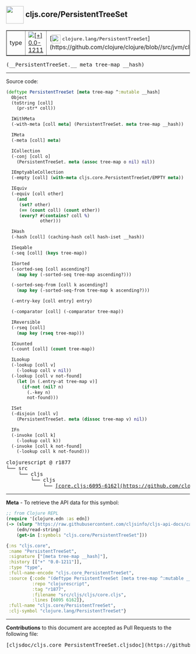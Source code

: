 ## <img width="48px" valign="middle" src="http://i.imgur.com/Hi20huC.png"> cljs.core/PersistentTreeSet

 <table border="1">
<tr>

<td>type</td>
<td><a href="https://github.com/cljsinfo/cljs-api-docs/tree/0.0-1211"><img valign="middle" alt="[+] 0.0-1211" src="https://img.shields.io/badge/+-0.0--1211-lightgrey.svg"></a> </td>
<td>
[<img height="24px" valign="middle" src="http://i.imgur.com/1GjPKvB.png"> <samp>clojure.lang/PersistentTreeSet</samp>](https://github.com/clojure/clojure/blob//src/jvm/clojure/lang/PersistentTreeSet.java)
</td>
</tr>
</table>

 <samp>
(__PersistentTreeSet.__ meta tree-map __hash)<br>
</samp>

---





Source code:

```clj
(deftype PersistentTreeSet [meta tree-map ^:mutable __hash]
  Object
  (toString [coll]
    (pr-str* coll))

  IWithMeta
  (-with-meta [coll meta] (PersistentTreeSet. meta tree-map __hash))

  IMeta
  (-meta [coll] meta)

  ICollection
  (-conj [coll o]
    (PersistentTreeSet. meta (assoc tree-map o nil) nil))

  IEmptyableCollection
  (-empty [coll] (with-meta cljs.core.PersistentTreeSet/EMPTY meta))

  IEquiv
  (-equiv [coll other]
    (and
     (set? other)
     (== (count coll) (count other))
     (every? #(contains? coll %)
             other)))

  IHash
  (-hash [coll] (caching-hash coll hash-iset __hash))

  ISeqable
  (-seq [coll] (keys tree-map))

  ISorted
  (-sorted-seq [coll ascending?]
    (map key (-sorted-seq tree-map ascending?)))

  (-sorted-seq-from [coll k ascending?]
    (map key (-sorted-seq-from tree-map k ascending?)))

  (-entry-key [coll entry] entry)

  (-comparator [coll] (-comparator tree-map))

  IReversible
  (-rseq [coll]
    (map key (rseq tree-map)))

  ICounted
  (-count [coll] (count tree-map))

  ILookup
  (-lookup [coll v]
    (-lookup coll v nil))
  (-lookup [coll v not-found]
    (let [n (.entry-at tree-map v)]
      (if-not (nil? n)
        (.-key n)
        not-found)))

  ISet
  (-disjoin [coll v]
    (PersistentTreeSet. meta (dissoc tree-map v) nil))

  IFn
  (-invoke [coll k]
    (-lookup coll k))
  (-invoke [coll k not-found]
    (-lookup coll k not-found)))
```

 <pre>
clojurescript @ r1877
└── src
    └── cljs
        └── cljs
            └── <ins>[core.cljs:6095-6162](https://github.com/clojure/clojurescript/blob/r1877/src/cljs/cljs/core.cljs#L6095-L6162)</ins>
</pre>


---

__Meta__ - To retrieve the API data for this symbol:

```clj
;; from Clojure REPL
(require '[clojure.edn :as edn])
(-> (slurp "https://raw.githubusercontent.com/cljsinfo/cljs-api-docs/catalog/cljs-api.edn")
    (edn/read-string)
    (get-in [:symbols "cljs.core/PersistentTreeSet"]))
```

```clj
{:ns "cljs.core",
 :name "PersistentTreeSet",
 :signature ["[meta tree-map __hash]"],
 :history [["+" "0.0-1211"]],
 :type "type",
 :full-name-encode "cljs.core_PersistentTreeSet",
 :source {:code "(deftype PersistentTreeSet [meta tree-map ^:mutable __hash]\n  Object\n  (toString [coll]\n    (pr-str* coll))\n\n  IWithMeta\n  (-with-meta [coll meta] (PersistentTreeSet. meta tree-map __hash))\n\n  IMeta\n  (-meta [coll] meta)\n\n  ICollection\n  (-conj [coll o]\n    (PersistentTreeSet. meta (assoc tree-map o nil) nil))\n\n  IEmptyableCollection\n  (-empty [coll] (with-meta cljs.core.PersistentTreeSet/EMPTY meta))\n\n  IEquiv\n  (-equiv [coll other]\n    (and\n     (set? other)\n     (== (count coll) (count other))\n     (every? #(contains? coll %)\n             other)))\n\n  IHash\n  (-hash [coll] (caching-hash coll hash-iset __hash))\n\n  ISeqable\n  (-seq [coll] (keys tree-map))\n\n  ISorted\n  (-sorted-seq [coll ascending?]\n    (map key (-sorted-seq tree-map ascending?)))\n\n  (-sorted-seq-from [coll k ascending?]\n    (map key (-sorted-seq-from tree-map k ascending?)))\n\n  (-entry-key [coll entry] entry)\n\n  (-comparator [coll] (-comparator tree-map))\n\n  IReversible\n  (-rseq [coll]\n    (map key (rseq tree-map)))\n\n  ICounted\n  (-count [coll] (count tree-map))\n\n  ILookup\n  (-lookup [coll v]\n    (-lookup coll v nil))\n  (-lookup [coll v not-found]\n    (let [n (.entry-at tree-map v)]\n      (if-not (nil? n)\n        (.-key n)\n        not-found)))\n\n  ISet\n  (-disjoin [coll v]\n    (PersistentTreeSet. meta (dissoc tree-map v) nil))\n\n  IFn\n  (-invoke [coll k]\n    (-lookup coll k))\n  (-invoke [coll k not-found]\n    (-lookup coll k not-found)))",
          :repo "clojurescript",
          :tag "r1877",
          :filename "src/cljs/cljs/core.cljs",
          :lines [6095 6162]},
 :full-name "cljs.core/PersistentTreeSet",
 :clj-symbol "clojure.lang/PersistentTreeSet"}

```

---

__Contributions__ to this document are accepted as Pull Requests to the following file:

 <pre>
[cljsdoc/cljs.core_PersistentTreeSet.cljsdoc](https://github.com/cljsinfo/cljs-api-docs/blob/master/cljsdoc/cljs.core_PersistentTreeSet.cljsdoc)
</pre>

